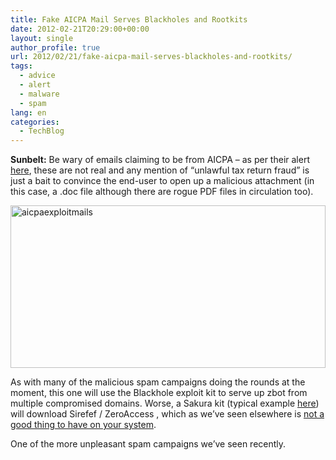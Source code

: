```yaml
---
title: Fake AICPA Mail Serves Blackholes and Rootkits
date: 2012-02-21T20:29:00+00:00
layout: single
author_profile: true
url: 2012/02/21/fake-aicpa-mail-serves-blackholes-and-rootkits/
tags:
  - advice
  - alert
  - malware
  - spam
lang: en
categories: 
  - TechBlog
---
```

**Sunbelt:** Be wary of emails claiming to be from AICPA – as per their alert [here](http://www.aicpa.org/News/FeaturedNews/Pages/alert-fraudulent-email.aspx), these are not real and any mention of “unlawful tax return fraud” is just a bait to convince the end-user to open up a malicious attachment (in this case, a .doc file although there are rogue PDF files in circulation too). 

[<img title="aicpaexploitmails" border="0" alt="aicpaexploitmails" src="http://lh6.ggpht.com/-90d3co_hVds/T0P3ftEUoBI/AAAAAAAAE7g/euCBkpsrYg0/aicpaexploitmails_thumb%25255B1%25255D.jpg?imgmax=800" width="504" height="260" />](http://lh4.ggpht.com/-BT0lPZFhSho/T0P3SFbgmkI/AAAAAAAAE7Y/ZMG7VbhiSM4/s1600-h/aicpaexploitmails%25255B3%25255D.jpg) 

As with many of the malicious spam campaigns doing the rounds at the moment, this one will use the Blackhole exploit kit to serve up zbot from multiple compromised domains. Worse, a Sakura kit (typical example [here](http://xylibox.blogspot.com/2012/01/sakura-exploit-pack-10.html)) will download Sirefef / ZeroAccess , which as we’ve seen elsewhere is [not a good thing to have on your system](http://www.cio.com/article/691811/Bing_and_Yahoo_Sponsored_Results_Lead_to_Hard_to_Remove_Rootkit). 

One of the more unpleasant spam campaigns we’ve seen recently.